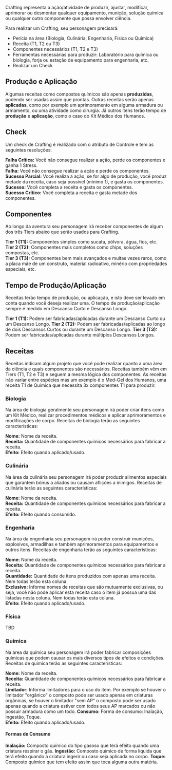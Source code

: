 Crafting representa a ação/atividade de produzir, ajustar, modificar, aprimorar ou desmontar qualquer equipamento, munição, solução química ou qualquer outro componente que possa envolver ciência.

Para realizar um Crafting, seu personagem precisará:

- Perícia na área (Biologia, Culinária, Engenharia, Física ou Química)
- Receita (T1, T2 ou T3)
- Componentes necessários (T1, T2 e T3)
- Ferramentas necessárias para produzir: Laboratório para química ou biologia, forja ou estação de equipamento para engenharia, etc.
- Realizar um Check

## Produção e Aplicação

Algumas receitas como compostos químicos são apenas **produzidas**, podendo ser usadas assim que prontas. Outras receitas serão apenas **aplicadas**, como por exemplo um aprimoramento em alguma armadura ou armamento, ou uma atividade como cirurgia. Já outros itens terão tempo de **produção** e **aplicação**, como o caso do Kit Médico dos Humanos.

## Check

Um check de Crafting é realizado com o atributo de Controle e tem as seguintes resoluções:

**Falha Crítica:** Você não consegue realizar a ação, perde os componentes e ganha 1 Stress.  
**Falha:** Você não consegue realizar a ação e perde os componentes.  
**Sucesso Parcial:** Você realiza a ação, se for algo de produção, você produz metade da receita, caso seja possível (mínimo 1), e gasta os componentes.  
**Sucesso:** Você completa a receita e gasta os componentes.  
**Sucesso Crítico:** Você completa a receita e gasta metade dos componentes.  

## Componentes

Ao longo da aventura seu personagem irá receber componentes de algum dos três Tiers abaixo que serão usados para Crafting.

**Tier 1 (T1):** Componentes simples como sucata, pólvora, água, fios, etc.  
**Tier 2 (T2):** Componentes mais completos como chips, soluções compostas, etc.  
**Tier 3 (T3):** Componentes bem mais avançados e muitas vezes raros, como a placa mãe de um construto, material radioativo, minério com propriedades especiais, etc.  

## Tempo de Produção/Aplicação

Receitas terão tempo de produção, ou aplicação, e isto deve ser levado em conta quando você deseja realizar uma. O tempo de produção/aplicação sempre é medido em Descanso Curto e Descanso Longo.

**Tier 1 (T1):** Podem ser fabricadas/aplicadas durante um Descanso Curto ou um Descanso Longo.
**Tier 2 (T2):** Podem ser fabricadas/aplicadas ao longo de dois Descansos Curtos ou durante um Descanso Longo.
**Tier 3 (T3):** Podem ser fabricadas/aplicadas durante múltiplos Descansos Longos.

## Receitas

Receitas indicam algum projeto que você pode realizar quanto a uma área da ciência e quais componentes são necessários. Receitas também vêm em Tiers (T1, T2 e T3) e seguem a mesma lógica dos componentes. As receitas irão variar entre espécies mas um exemplo é o Med-Gel dos Humanos, uma receita T1 de Química que necessita 3x componentes T1 para produzir.

### Biologia
Na área de biologia geralmente seu personagem irá poder criar itens como um Kit Médico, realizar procedimentos médicos e aplicar aprimoramentos e modificações de corpo. Receitas de biologia terão as seguintes características:

**Nome:** Nome da receita.  
**Receita:** Quantidade de componentes químicos necessários para fabricar a receita.  
**Efeito:** Efeito quando aplicado/usado.

### Culinária
Na área da culinária seu personagem irá poder produzir alimentos especiais que garantem bônus a aliados ou causam aflições a inimigos. Receitas de culinária terão as seguintes características:

**Nome:** Nome da receita.  
**Receita:** Quantidade de componentes químicos necessários para fabricar a receita.  
**Efeito:** Efeito quando consumido.

### Engenharia
Na área da engenharia seu personagem irá poder construir munições, explosivos, armadilhas e também aprimoramentos para equipamentos e outros itens. Receitas de engenharia terão as seguintes características:

**Nome:** Nome da receita.  
**Receita:** Quantidade de componentes químicos necessários para fabricar a receita.  
**Quantidade:** Quantidade de itens produzidos com apenas uma receita. Nem todas terão esta coluna.  
**Exclusivo:** Informa nomes de receitas que são mutuamente exclusivas, ou seja, você não pode aplicar esta receita caso o item já possua uma das listadas nesta coluna. Nem todas terão esta coluna.    
**Efeito:** Efeito quando aplicado/usado.

### Física
TBD
<!-- TODO -->

### Química
Na área da química seu personagem irá poder fabricar composições químicas que podem causar os mais diversos tipos de efeitos e condições. Receitas de química terão as seguintes características:

**Nome:** Nome da receita.  
**Receita:** Quantidade de componentes químicos necessários para fabricar a receita.  
**Limitador:** Informa limitadores para o uso do item. Por exemplo se houver o limitador "orgânico" o composto pode ser usado apenas em criaturas orgânicas, se houver o limitador "sem AP" o composto pode ser usado apenas quando a criatura estiver com todos seus AP marcados ou não possuir armadura como um todo.
**Consumo:** Forma de consumo: Inalação, Ingestão, Toque.  
**Efeito:** Efeito quando aplicado/usado.

#### Formas de Consumo

**Inalação:** Composto químico do tipo gasoso que terá efeito quando uma criatura respirar o gás.
**Ingestão:** Composto químico de forma líquida que terá efeito quando a criatura ingerir ou caso seja aplicada no corpo.
**Toque:** Composto químico que tem efeito assim que toca alguma outra matéria.